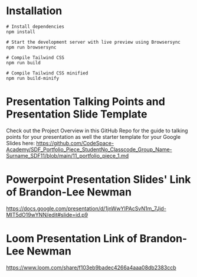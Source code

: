 # Installation

```
# Install dependencies
npm install

# Start the development server with live preview using Browsersync
npm run browsersync

# Compile Tailwind CSS
npm run build

# Compile Tailwind CSS minified
npm run build-minify

```

# Presentation Talking Points and Presentation Slide Template
Check out the Project Overview in this GitHub Repo for the guide to talking points for your presentation as well the starter template for your Google Slides here: https://github.com/CodeSpace-Academy/SDF_Portfolio_Piece_StudentNo_Classcode_Group_Name-Surname_SDF11/blob/main/11_portfolio_piece_1.md

# Powerpoint Presentation Slides' Link of Brandon-Lee Newman 
https://docs.google.com/presentation/d/1jnWwYIPAcSvN1m_7Jjd-MIT5dO19wYNN/edit#slide=id.p9

# Loom Presentation Link of Brandon-Lee Newman 
https://www.loom.com/share/f103eb9badec4266a4aaa08db2383ccb
